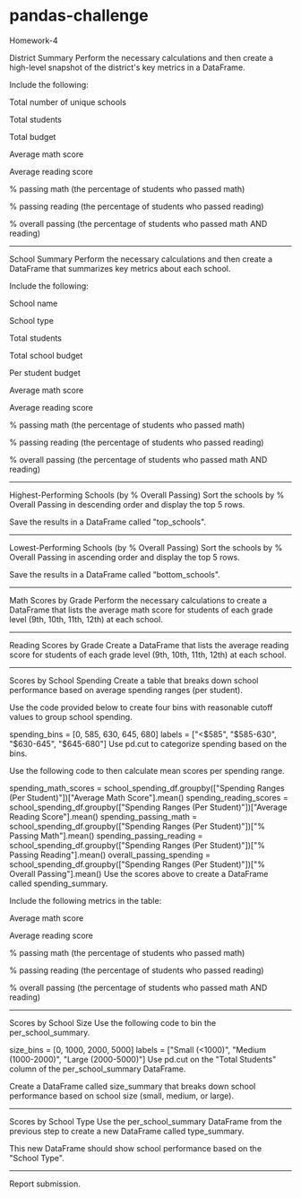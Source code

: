 # pandas-challenge
Homework-4

District Summary
Perform the necessary calculations and then create a high-level snapshot of the district's key metrics in a DataFrame.

Include the following:

Total number of unique schools

Total students

Total budget

Average math score

Average reading score

% passing math (the percentage of students who passed math)

% passing reading (the percentage of students who passed reading)

% overall passing (the percentage of students who passed math AND reading)
____________________________________________________________________________________________________________________
School Summary
Perform the necessary calculations and then create a DataFrame that summarizes key metrics about each school.

Include the following:

School name

School type

Total students

Total school budget

Per student budget

Average math score

Average reading score

% passing math (the percentage of students who passed math)

% passing reading (the percentage of students who passed reading)

% overall passing (the percentage of students who passed math AND reading)
___________________________________________________________________________________________________

Highest-Performing Schools (by % Overall Passing)
Sort the schools by % Overall Passing in descending order and display the top 5 rows.

Save the results in a DataFrame called "top_schools".
____________________________________________________________________________________________________
Lowest-Performing Schools (by % Overall Passing)
Sort the schools by % Overall Passing in ascending order and display the top 5 rows.

Save the results in a DataFrame called "bottom_schools".
______________________________________________________________________________________________________

Math Scores by Grade
Perform the necessary calculations to create a DataFrame that lists the average math score for students of each grade level (9th, 10th, 11th, 12th) at each school.
_________________________________________________________________________________________________________________________________________________________________
Reading Scores by Grade
Create a DataFrame that lists the average reading score for students of each grade level (9th, 10th, 11th, 12th) at each school.
_________________________________________________________________________________________________________________________________________________________________
Scores by School Spending
Create a table that breaks down school performance based on average spending ranges (per student).

Use the code provided below to create four bins with reasonable cutoff values to group school spending.

spending_bins = [0, 585, 630, 645, 680]
labels = ["<$585", "$585-630", "$630-645", "$645-680"]
Use pd.cut to categorize spending based on the bins.

Use the following code to then calculate mean scores per spending range.

spending_math_scores = school_spending_df.groupby(["Spending Ranges (Per Student)"])["Average Math Score"].mean()
spending_reading_scores = school_spending_df.groupby(["Spending Ranges (Per Student)"])["Average Reading Score"].mean()
spending_passing_math = school_spending_df.groupby(["Spending Ranges (Per Student)"])["% Passing Math"].mean()
spending_passing_reading = school_spending_df.groupby(["Spending Ranges (Per Student)"])["% Passing Reading"].mean()
overall_passing_spending = school_spending_df.groupby(["Spending Ranges (Per Student)"])["% Overall Passing"].mean()
Use the scores above to create a DataFrame called spending_summary.

Include the following metrics in the table:

Average math score

Average reading score

% passing math (the percentage of students who passed math)

% passing reading (the percentage of students who passed reading)

% overall passing (the percentage of students who passed math AND reading)
________________________________________________________________________________________________________________
Scores by School Size
Use the following code to bin the per_school_summary.

size_bins = [0, 1000, 2000, 5000]
labels = ["Small (<1000)", "Medium (1000-2000)", "Large (2000-5000)"]
Use pd.cut on the "Total Students" column of the per_school_summary DataFrame.

Create a DataFrame called size_summary that breaks down school performance based on school size (small, medium, or large).
____________________________________________________________________________________________________________________________
Scores by School Type
Use the per_school_summary DataFrame from the previous step to create a new DataFrame called type_summary.

This new DataFrame should show school performance based on the "School Type".
________________________________________________________________________________________________________________________________
Report submission.
